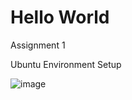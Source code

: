 # Hello World
Assignment 1

Ubuntu Environment Setup

![image](https://user-images.githubusercontent.com/62116902/112759223-082c9680-902d-11eb-872b-6e2a74772e2c.png)

